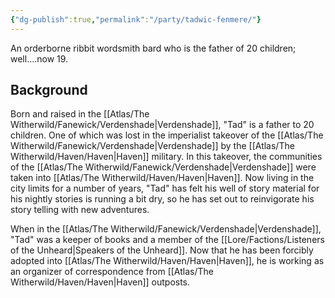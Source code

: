 ```yaml
---
{"dg-publish":true,"permalink":"/party/tadwic-fenmere/"}
---
```


An orderborne ribbit wordsmith bard who is the father of 20 children; well....now 19.
## Background
Born and raised in the [[Atlas/The Witherwild/Fanewick/Verdenshade\|Verdenshade]], "Tad" is a father to 20 children. One of which was lost in the imperialist takeover of the [[Atlas/The Witherwild/Fanewick/Verdenshade\|Verdenshade]] by the [[Atlas/The Witherwild/Haven/Haven\|Haven]] military. In this takeover, the communities of the [[Atlas/The Witherwild/Fanewick/Verdenshade\|Verdenshade]] were taken into [[Atlas/The Witherwild/Haven/Haven\|Haven]]. Now living in the city limits for a number of years, "Tad" has felt his well of story material for his nightly stories is running a bit dry, so he has set out to reinvigorate his story telling with new adventures.

When in the [[Atlas/The Witherwild/Fanewick/Verdenshade\|Verdenshade]], "Tad" was a keeper of books and a member of the [[Lore/Factions/Listeners of the Unheard\|Speakers of the Unheard]]. Now that he has been forcibly adopted into [[Atlas/The Witherwild/Haven/Haven\|Haven]], he is working as an organizer of correspondence from [[Atlas/The Witherwild/Haven/Haven\|Haven]] outposts.